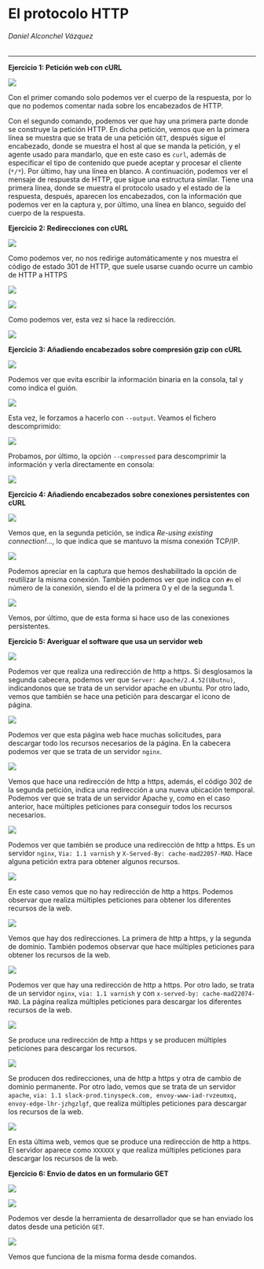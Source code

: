 # El protocolo HTTP

###### Daniel Alconchel Vázquez

---

**Ejercicio 1: Petición web con cURL**

![](/home/daniel/snap/marktext/9/.config/marktext/images/2024-03-04-17-49-27-Captura%20desde%202024-03-04%2017-47-23.png)

Con el primer comando solo podemos ver el cuerpo de la respuesta, por lo que no podemos comentar nada sobre los encabezados de HTTP.

Con el segundo comando, podemos ver que hay una primera parte donde se construye la petición HTTP. En dicha petición, vemos que en la primera línea se muestra que se trata de una petición `GET`, después sigue el encabezado, donde se muestra el host al que se manda la petición, y el agente usado para mandarlo, que en este caso es `curl`, además de especificar el tipo de contenido que puede aceptar y procesar el cliente (`*/*`). Por último, hay una línea en blanco. A continuación, podemos ver el mensaje de respuesta de HTTP, que sigue una estructura similar. Tiene una primera línea, donde se muestra el protocolo usado y el estado de la respuesta, después, aparecen los encabezados, con la información que podemos ver en la captura y, por último, una línea en blanco, seguido del cuerpo de la respuesta.

**Ejercicio 2: Redirecciones con cURL**

![](/home/daniel/snap/marktext/9/.config/marktext/images/2024-03-04-18-02-46-Captura%20desde%202024-03-04%2018-02-16.png)

Como podemos ver, no nos redirige automáticamente y nos muestra el código de estado 301 de HTTP, que suele usarse cuando ocurre un cambio de HTTP a HTTPS

![](/home/daniel/snap/marktext/9/.config/marktext/images/2024-03-04-18-07-30-Captura%20desde%202024-03-04%2018-05-30.png)

![](/home/daniel/snap/marktext/9/.config/marktext/images/2024-03-04-18-07-41-Captura%20desde%202024-03-04%2018-07-16.png)

Como podemos ver, esta vez si hace la redirección.

![](/home/daniel/snap/marktext/9/.config/marktext/images/2024-03-04-18-08-49-Captura%20desde%202024-03-04%2018-08-30.png)

**Ejercicio 3: Añadiendo encabezados sobre compresión gzip con cURL**

![](/home/daniel/snap/marktext/9/.config/marktext/images/2024-03-04-18-13-17-Captura%20desde%202024-03-04%2018-11-04.png)

Podemos ver que evita escribir la información binaria en la consola, tal y como indica el guión.

![](/home/daniel/snap/marktext/9/.config/marktext/images/2024-03-04-18-13-54-Captura%20desde%202024-03-04%2018-12-54.png)

Esta vez, le forzamos a hacerlo con `--output`. Veamos el fichero descomprimido:

![](/home/daniel/snap/marktext/9/.config/marktext/images/2024-03-04-18-15-32-Captura%20desde%202024-03-04%2018-15-21.png)

Probamos, por último, la opción `--compressed` para descomprimir la información y verla directamente en consola:

![](/home/daniel/snap/marktext/9/.config/marktext/images/2024-03-04-18-16-50-Captura%20desde%202024-03-04%2018-16-06.png)

**Ejercicio 4: Añadiendo encabezados sobre conexiones persistentes con cURL**

![](/home/daniel/snap/marktext/9/.config/marktext/images/2024-03-04-18-19-59-Captura%20desde%202024-03-04%2018-19-23.png)

Vemos que, en la segunda petición, se indica *Re-using existing connection!...*, lo que indica que se mantuvo la misma conexión TCP/IP.

![](/home/daniel/snap/marktext/9/.config/marktext/images/2024-03-04-18-22-17-Captura%20desde%202024-03-04%2018-22-09.png)

Podemos apreciar en la captura que hemos deshabilitado la opción de reutilizar la misma conexión. También podemos ver que indica con `#n` el número de la conexión, siendo el de la primera 0 y el de la segunda 1.

![](/home/daniel/snap/marktext/9/.config/marktext/images/2024-03-04-18-23-53-Captura%20desde%202024-03-04%2018-23-44.png)

Vemos, por último, que de esta forma si hace uso de las conexiones persistentes.

**Ejercicio 5: Averiguar el software que usa un servidor web**

![](/home/daniel/snap/marktext/9/.config/marktext/images/2024-03-04-18-33-17-Captura%20desde%202024-03-04%2018-30-59.png)

Podemos ver que realiza una redirección de http a https. Si desglosamos la segunda cabecera, podemos ver que `Server: Apache/2.4.52(Ubutnu)`, indicandonos que se trata de un servidor apache en ubuntu. Por otro lado, vemos que también se hace una petición para descargar el icono de página.

![](/home/daniel/snap/marktext/9/.config/marktext/images/2024-03-04-18-39-01-Captura%20desde%202024-03-04%2018-38-20.png)

Podemos ver que esta página web hace muchas solicitudes, para descargar todo los recursos necesarios de la página. En la cabecera podemos ver que se trata de un servidor `nginx`.

![](/home/daniel/snap/marktext/9/.config/marktext/images/2024-03-04-18-42-18-Captura%20desde%202024-03-04%2018-42-04.png)

Vemos que hace una redirección de http a https, además, el código 302 de la segunda petición, indica una redirección a una nueva ubicación temporal. Podemos ver que se trata de un servidor Apache y, como en el caso anterior, hace múltiples peticiones para conseguir todos los recursos necesarios.

![](/home/daniel/snap/marktext/9/.config/marktext/images/2024-03-04-18-44-27-Captura%20desde%202024-03-04%2018-44-16.png)

Podemos ver que también se produce una redirección de http a https. Es un servidor `nginx`, `Via: 1.1 varnish` y `X-Served-By: cache-mad22057-MAD`. Hace alguna petición extra para obtener algunos recursos.

![](/home/daniel/snap/marktext/9/.config/marktext/images/2024-03-04-18-47-11-Captura%20desde%202024-03-04%2018-47-04.png)

En este caso vemos que no hay redirección de http a https. Podemos observar que realiza múltiples peticiones para obtener los diferentes recursos de la web.

![](/home/daniel/snap/marktext/9/.config/marktext/images/2024-03-04-18-49-20-Captura%20desde%202024-03-04%2018-49-04.png)

Vemos que hay dos redirecciones. La primera de http a https, y la segunda de dominio. También podemos observar que hace múltiples peticiones para obtener los recursos de la web.

![](/home/daniel/snap/marktext/9/.config/marktext/images/2024-03-04-18-52-47-Captura%20desde%202024-03-04%2018-52-38.png)

Podemos ver que hay una redirección de http a https. Por otro lado, se trata de un servidor `nginx`, `via: 1.1 varnish` y con `x-served-by: cache-mad22074-MAD`. La página realiza múltiples peticiones para descargar los diferentes recursos de la web.

![](/home/daniel/snap/marktext/9/.config/marktext/images/2024-03-04-18-56-27-Captura%20desde%202024-03-04%2018-55-58.png)

Se produce una redirección de http a https y se producen múltiples peticiones para descargar los recursos.

![](/home/daniel/snap/marktext/9/.config/marktext/images/2024-03-04-19-00-52-Captura%20desde%202024-03-04%2019-00-41.png)

Se producen dos redirecciones, una de http a https y otra de cambio de dominio permanente. Por otro lado, vemos que se trata de un servidor `apache`, `via: 1.1 slack-prod.tinyspeck.com, envoy-www-iad-rvzeumxq, envoy-edge-lhr-jzhgzlgf`, que realiza múltiples peticiones para descargar los recursos de la web.

![](/home/daniel/snap/marktext/9/.config/marktext/images/2024-03-04-19-03-32-Captura%20desde%202024-03-04%2019-03-22.png)

En esta última web, vemos que se produce una redirección de http a https. El servidor aparece como `XXXXXX` y que realiza múltiples peticiones para descargar los recursos de la web.

**Ejercicio 6: Envio de datos en un formulario GET**

![](/home/daniel/snap/marktext/9/.config/marktext/images/2024-03-04-19-22-39-Captura%20desde%202024-03-04%2019-22-11.png)

![](/home/daniel/snap/marktext/9/.config/marktext/images/2024-03-04-19-22-45-Captura%20desde%202024-03-04%2019-22-25.png)

Podemos ver desde la herramienta de desarrollador que se han enviado los datos desde una petición `GET`.

![](/home/daniel/snap/marktext/9/.config/marktext/images/2024-03-04-19-25-19-Captura%20desde%202024-03-04%2019-25-09.png)

Vemos que funciona de la misma forma desde comandos.
